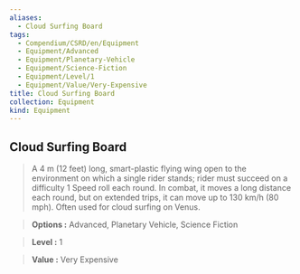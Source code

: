 ```yaml
---
aliases:
  - Cloud Surfing Board
tags:
  - Compendium/CSRD/en/Equipment
  - Equipment/Advanced
  - Equipment/Planetary-Vehicle
  - Equipment/Science-Fiction
  - Equipment/Level/1
  - Equipment/Value/Very-Expensive
title: Cloud Surfing Board
collection: Equipment
kind: Equipment
---
```

## Cloud Surfing Board    
    
>A 4 m (12 feet) long, smart-plastic flying wing open to the environment on which a single rider stands; rider must succeed on a difficulty 1 Speed roll each round. In combat, it moves a long distance each round, but on extended trips, it can move up to 130 km/h (80 mph). Often used for cloud surfing on Venus.    
> **Options :** Advanced, Planetary Vehicle, Science Fiction    
> **Level :** 1    
> **Value :** Very Expensive